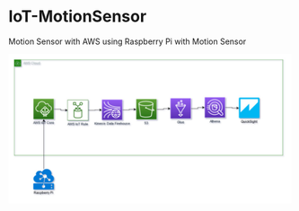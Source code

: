 # IoT-MotionSensor
Motion Sensor with AWS using Raspberry Pi with Motion Sensor 

![High Lebel Schematic](https://github.com/mayanknauni/IoT-MotionSensor/blob/main/IoT-MotionDetector(1).jpg)
